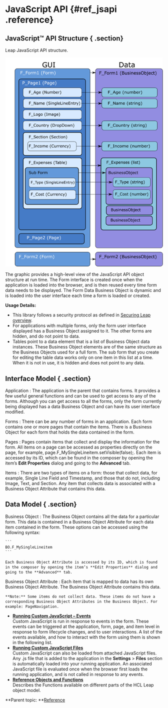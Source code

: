 # JavaScript API {#ref_jsapi .reference}

## JavaScript™ API Structure { .section}

Leap JavaScript API structure.

![](graphics/jsapi.png)

The graphic provides a high-level view of the JavaScript API object structure at run time. The Form interface is created once when the application is loaded into the browser, and is then reused every time form data needs to be displayed. The Form Data Business Object is dynamic and is loaded into the user interface each time a form is loaded or created.

**Usage Details:**

-   This library follows a security protocol as defined in [Securing Leap overview](se_security_toc.md).
-   For applications with multiple forms, only the form user interface displayed has a Business Object assigned to it. The other forms are hidden, and do not point to data.
-   Tables point to a data element that is a list of Business Object data instances. These Business Object elements are of the same structure as the Business Objects used for a full form. The sub form that you create for editing the table data works only on one item in this list at a time. When it is not in use, it is hidden and does not point to any data.

## Interface Model { .section}

Application
:   The application is the parent that contains forms. It provides a few useful general functions and can be used to get access to any of the forms. Although you can get access to all the forms, only the form currently being displayed has a data Business Object and can have its user interface modified.

Forms
:   There can be any number of forms in an application. Each form contains one or more pages that contain the items. There is a Business Object for each form that holds the data contained in the form.

Pages
:   Pages contain items that collect and display the information for the form. All items on a page can be accessed as properties directly on the page, for example, page.F\_MySingleLineitem.setVisible\(false\);. Each item is accessed by its ID, which can be found in the composer by opening the item’s **Edit Properties** dialog and going to the **Advanced** tab.

Items
:   There are two types of items on a form: those that collect data, for example, Single Line Field and Timestamp, and those that do not, including Image, Text, and Section. Any item that collects data is associated with a Business Object Attribute that contains this data.

## Data Model { .section}

Business Object
:   The Business Object contains all the data for a particular form. This data is contained in a Business Object Attribute for each data item contained in the form. These options can be accessed using the following syntax:

    ```
    BO.F_MySingleLineitem
    ```

    Each Business Object Attribute is accessed by its ID, which is found in the composer by opening the item’s **Edit Properties** dialog and going to the **Advanced** tab.

Business Object Attribute
:   Each item that is mapped to data has its own Business Object Attribute. The Business Object Attribute contains this data.

    **Note:** Some items do not collect data. These items do not have a corresponding Business Object Attributes in the Business Object. For example: PageNavigation.

-   **[Running Custom JavaScript – Events](ref_jsapi_running_custom_js_events.md)**  
Custom JavaScript is run in response to events in the form. These events can be triggered at the application, form, page, and item level in response to form lifecycle changes, and to user interactions. A list of the events available, and how to interact with the form using them is shown in the following list.
-   **[Running Custom JavaScript Files](ref_jsapi_running_external_js_files.md)**  
Custom JavaScript can also be loaded from attached JavaScript files. Any .js file that is added to the application in the **Settings** \> **Files** section is automatically loaded into your running application. An associated JavaScript file is evaluated once when the browser first loads the running application, and is not called in response to any events.
-   **[Reference Objects and Functions](ref_jsapi_objects_and_functions.md)**  
 Describes the Functions available on different parts of the HCL Leap object model.

**Parent topic: **[Reference](reference_toc.md)

